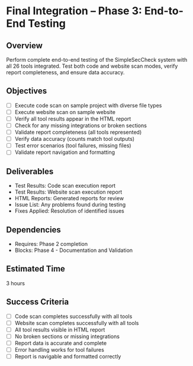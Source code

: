 # Final Integration – Phase 3: End-to-End Testing

## Overview
Perform complete end-to-end testing of the SimpleSecCheck system with all 26 tools integrated. Test both code and website scan modes, verify report completeness, and ensure data accuracy.

## Objectives
- [ ] Execute code scan on sample project with diverse file types
- [ ] Execute website scan on sample website
- [ ] Verify all tool results appear in the HTML report
- [ ] Check for any missing integrations or broken sections
- [ ] Validate report completeness (all tools represented)
- [ ] Verify data accuracy (counts match tool outputs)
- [ ] Test error scenarios (tool failures, missing files)
- [ ] Validate report navigation and formatting

## Deliverables
- Test Results: Code scan execution report
- Test Results: Website scan execution report
- HTML Reports: Generated reports for review
- Issue List: Any problems found during testing
- Fixes Applied: Resolution of identified issues

## Dependencies
- Requires: Phase 2 completion
- Blocks: Phase 4 - Documentation and Validation

## Estimated Time
3 hours

## Success Criteria
- [ ] Code scan completes successfully with all tools
- [ ] Website scan completes successfully with all tools
- [ ] All tool results visible in HTML report
- [ ] No broken sections or missing integrations
- [ ] Report data is accurate and complete
- [ ] Error handling works for tool failures
- [ ] Report is navigable and formatted correctly
